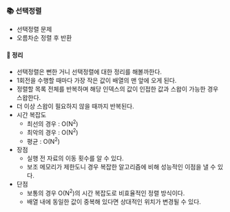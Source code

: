 ### 📚 선택정렬
- 선택정렬 문제
- 오름차순 정렬 후 반환

#### 🎯 정리
- 선택정렬은 뻔한 거니 선택정렬에 대한 정리를 해볼까한다.
- 1회전을 수행할 때마다 가장 작은 값이 배열의 맨 앞에 오게 된다.
- 정렬할 목록 전체를 반복하며 해당 인덱스의 값이 인접한 값과 스왑이 가능한 경우 스왑한다.
- 더 이상 스왑이 필요하지 않을 때까지 반복된다.
- 시간 복잡도
  - 최선의 경우 : O(N<sup>2</sup>)
  - 최악의 경우 : O(N<sup>2</sup>)
  - 평균 : O(N<sup>2</sup>)
- 장점
  - 실행 전 자료의 이동 횟수를 알 수 있다.
  - 보조 메모리가 제한도니 경우 복잡한 알고리즘에 비해 성능적인 이점을 낼 수 있다.
- 단점
  - 보통의 경우 O(N<sup>2</sup>)의 시간 복잡도로 비효율적인 정렬 방식이다.
  - 배열 내에 동일한 값이 중복해 있다면 상대적인 위치가 변경될 수 있다.
